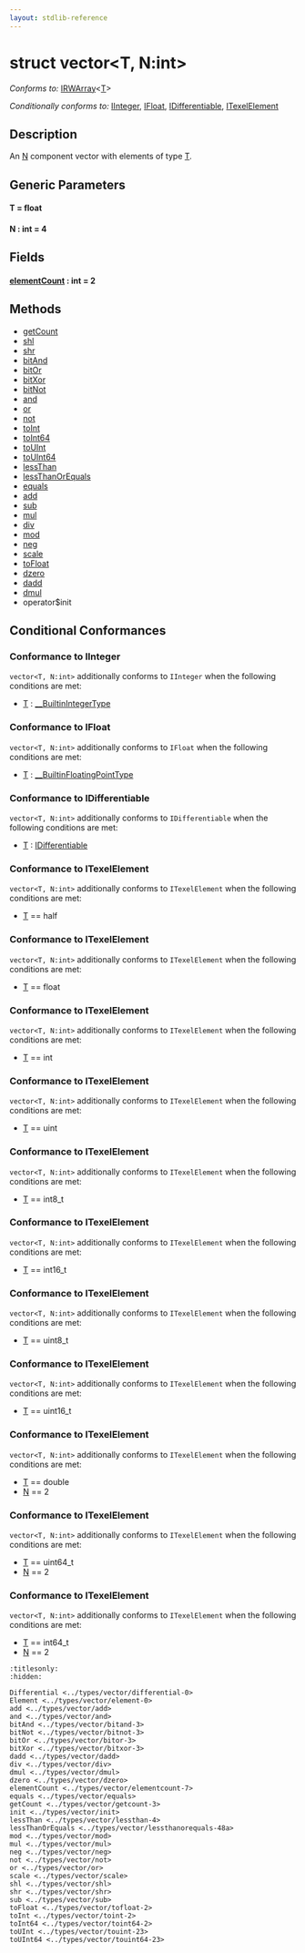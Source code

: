 ```yaml
---
layout: stdlib-reference
---
```


# struct vector\<T, N:int\>

*Conforms to:* [IRWArray](../../interfaces/irwarray-0123/index.md)\<[T](../../interfaces/irwarray-0123/index.md#typeparam-T)\>

*Conditionally conforms to:* [IInteger](../../interfaces/iinteger-01/index.md), [IFloat](../../interfaces/ifloat-01/index.md), [IDifferentiable](../../interfaces/idifferentiable-01/index.md), [ITexelElement](../../interfaces/itexelelement-016/index.md)

## Description

An <span class='code'><a href="index.md#decl-N" class="code_var">N</a></span> component vector with elements of type <span class='code'><a href="index.md#typeparam-T" class="code_type">T</a></span>.


## Generic Parameters

####  <a id="typeparam-T"></a>T  = float
####  <a id="decl-N"></a>N  : int = 4

## Fields

####  <a id="decl-elementCount"></a>[elementCount](elementcount-7.md) : int = 2

## Methods

* [getCount](getcount-3.md)
* [shl](shl.md)
* [shr](shr.md)
* [bitAnd](bitand-3.md)
* [bitOr](bitor-3.md)
* [bitXor](bitxor-3.md)
* [bitNot](bitnot-3.md)
* [and](and.md)
* [or](or.md)
* [not](not.md)
* [toInt](toint-2.md)
* [toInt64](toint64-2.md)
* [toUInt](touint-23.md)
* [toUInt64](touint64-23.md)
* [lessThan](lessthan-4.md)
* [lessThanOrEquals](lessthanorequals-48a.md)
* [equals](equals.md)
* [add](add.md)
* [sub](sub.md)
* [mul](mul.md)
* [div](div.md)
* [mod](mod.md)
* [neg](neg.md)
* [scale](scale.md)
* [toFloat](tofloat-2.md)
* [dzero](dzero.md)
* [dadd](dadd.md)
* [dmul](dmul.md)
* operator$init

## Conditional Conformances

### Conformance to IInteger
`vector<T, N:int>` additionally conforms to `IInteger` when the following conditions are met:

  * [T](index.md#typeparam-T) : [\_\_BuiltinIntegerType](../../interfaces/0_builtinintegertype-029g/index.md)
### Conformance to IFloat
`vector<T, N:int>` additionally conforms to `IFloat` when the following conditions are met:

  * [T](index.md#typeparam-T) : [\_\_BuiltinFloatingPointType](../../interfaces/0_builtinfloatingpointtype-029hm/index.md)
### Conformance to IDifferentiable
`vector<T, N:int>` additionally conforms to `IDifferentiable` when the following conditions are met:

  * [T](index.md#typeparam-T) : [IDifferentiable](../../interfaces/idifferentiable-01/index.md)
### Conformance to ITexelElement
`vector<T, N:int>` additionally conforms to `ITexelElement` when the following conditions are met:

  * [T](index.md#typeparam-T) == half
### Conformance to ITexelElement
`vector<T, N:int>` additionally conforms to `ITexelElement` when the following conditions are met:

  * [T](index.md#typeparam-T) == float
### Conformance to ITexelElement
`vector<T, N:int>` additionally conforms to `ITexelElement` when the following conditions are met:

  * [T](index.md#typeparam-T) == int
### Conformance to ITexelElement
`vector<T, N:int>` additionally conforms to `ITexelElement` when the following conditions are met:

  * [T](index.md#typeparam-T) == uint
### Conformance to ITexelElement
`vector<T, N:int>` additionally conforms to `ITexelElement` when the following conditions are met:

  * [T](index.md#typeparam-T) == int8\_t
### Conformance to ITexelElement
`vector<T, N:int>` additionally conforms to `ITexelElement` when the following conditions are met:

  * [T](index.md#typeparam-T) == int16\_t
### Conformance to ITexelElement
`vector<T, N:int>` additionally conforms to `ITexelElement` when the following conditions are met:

  * [T](index.md#typeparam-T) == uint8\_t
### Conformance to ITexelElement
`vector<T, N:int>` additionally conforms to `ITexelElement` when the following conditions are met:

  * [T](index.md#typeparam-T) == uint16\_t
### Conformance to ITexelElement
`vector<T, N:int>` additionally conforms to `ITexelElement` when the following conditions are met:

  * [T](index.md#typeparam-T) == double
  * [N](index.md#decl-N) == 2
### Conformance to ITexelElement
`vector<T, N:int>` additionally conforms to `ITexelElement` when the following conditions are met:

  * [T](index.md#typeparam-T) == uint64\_t
  * [N](index.md#decl-N) == 2
### Conformance to ITexelElement
`vector<T, N:int>` additionally conforms to `ITexelElement` when the following conditions are met:

  * [T](index.md#typeparam-T) == int64\_t
  * [N](index.md#decl-N) == 2

```{toctree}
:titlesonly:
:hidden:

Differential <../types/vector/differential-0>
Element <../types/vector/element-0>
add <../types/vector/add>
and <../types/vector/and>
bitAnd <../types/vector/bitand-3>
bitNot <../types/vector/bitnot-3>
bitOr <../types/vector/bitor-3>
bitXor <../types/vector/bitxor-3>
dadd <../types/vector/dadd>
div <../types/vector/div>
dmul <../types/vector/dmul>
dzero <../types/vector/dzero>
elementCount <../types/vector/elementcount-7>
equals <../types/vector/equals>
getCount <../types/vector/getcount-3>
init <../types/vector/init>
lessThan <../types/vector/lessthan-4>
lessThanOrEquals <../types/vector/lessthanorequals-48a>
mod <../types/vector/mod>
mul <../types/vector/mul>
neg <../types/vector/neg>
not <../types/vector/not>
or <../types/vector/or>
scale <../types/vector/scale>
shl <../types/vector/shl>
shr <../types/vector/shr>
sub <../types/vector/sub>
toFloat <../types/vector/tofloat-2>
toInt <../types/vector/toint-2>
toInt64 <../types/vector/toint64-2>
toUInt <../types/vector/touint-23>
toUInt64 <../types/vector/touint64-23>
```

<script>
// Fix .md links to .html when on ReadTheDocs
if (window.location.hostname.includes('readthedocs') || 
    window.location.hostname.includes('rtfd.io')) {
  document.addEventListener('DOMContentLoaded', function() {
    const links = document.querySelectorAll('a');
    links.forEach(link => {
      if (link.getAttribute('href') && link.getAttribute('href').endsWith('.md')) {
        link.href = link.href.replace(/\.md($|#|\?)/, '.html$1');
      }
    });
  });
}
</script>
